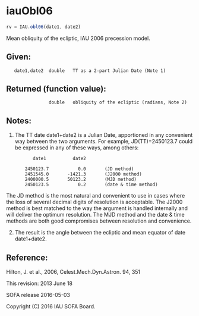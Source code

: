 # iauObl06

```js
rv = IAU.obl06(date1, date2)
```

Mean obliquity of the ecliptic, IAU 2006 precession model.

## Given:
```
   date1,date2  double   TT as a 2-part Julian Date (Note 1)
```

## Returned (function value):
```
                double   obliquity of the ecliptic (radians, Note 2)
```

## Notes:

1) The TT date date1+date2 is a Julian Date, apportioned in any
   convenient way between the two arguments.  For example,
   JD(TT)=2450123.7 could be expressed in any of these ways,
   among others:

```
          date1          date2

       2450123.7           0.0       (JD method)
       2451545.0       -1421.3       (J2000 method)
       2400000.5       50123.2       (MJD method)
       2450123.5           0.2       (date & time method)
```

   The JD method is the most natural and convenient to use in
   cases where the loss of several decimal digits of resolution
   is acceptable.  The J2000 method is best matched to the way
   the argument is handled internally and will deliver the
   optimum resolution.  The MJD method and the date & time methods
   are both good compromises between resolution and convenience.

2) The result is the angle between the ecliptic and mean equator of
   date date1+date2.

## Reference:

   Hilton, J. et al., 2006, Celest.Mech.Dyn.Astron. 94, 351

This revision:  2013 June 18

SOFA release 2016-05-03

Copyright (C) 2016 IAU SOFA Board.